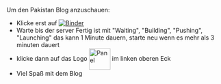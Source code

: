 Um den Pakistan Blog anzuschauen:
- Klicke erst auf [![Binder](https://mybinder.org/badge_logo.svg)](https://mybinder.org/v2/gh/Koppeprojects/Pakistan_blog/HEAD?urlpath=%2Fdoc%2Ftree%2FPakistan_Blog.py)
- Warte bis der server  Fertig ist mit "Waiting", "Building", "Pushing", "Launching" das kann 1 Minute dauern, starte neu wenn es mehr als 3 minuten dauert
- klicke dann auf das Logo <img src="https://panel.holoviz.org/_static/logo.svg" alt="Panel" width="50" style="vertical-align: middle;">  im linken oberen Eck
- Viel Spaß mit dem Blog




